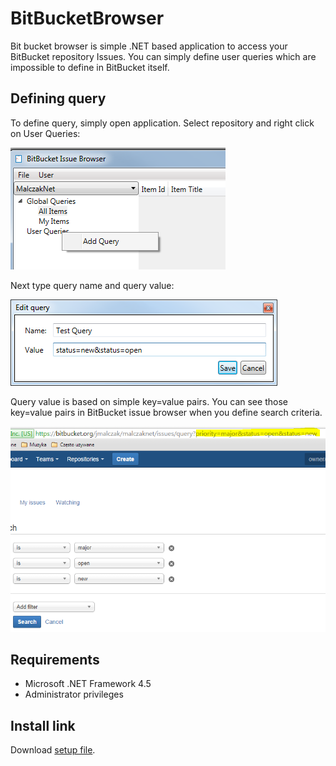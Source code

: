 # BitBucketBrowser

Bit bucket browser is simple .NET based application to access your BitBucket repository Issues. 
You can simply define user queries which are impossible to define in BitBucket itself.

## Defining query
To define query, simply open application. Select repository and right click on User Queries:

![Add new query](https://github.com/jmalczak/BitBucketBrowser/blob/master/Setup/Images/query.png)

Next type query name and query value:

![Add new query](https://github.com/jmalczak/BitBucketBrowser/blob/master/Setup/Images/queryDefinition.png)

Query value is based on simple key=value pairs. You can see those key=value pairs in BitBucket issue
browser when you define search criteria.

![Add new query](https://github.com/jmalczak/BitBucketBrowser/blob/master/Setup/Images/queryBitBucket.PNG)

## Requirements

* Microsoft .NET Framework 4.5
* Administrator privileges

## Install link

Download [setup file](https://github.com/jmalczak/BitBucketBrowser/raw/master/Setup/BitBucketBrowser.Setup.msi).